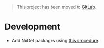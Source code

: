 
> This project has been moved to [GitLab](https://gitlab.com/andtechstudios/upm).

# Development
* Add NuGet packages using [this procedure](https://docs.microsoft.com/en-us/visualstudio/gamedev/unity/unity-scripting-upgrade#add-packages-from-nuget-to-a-unity-project).
